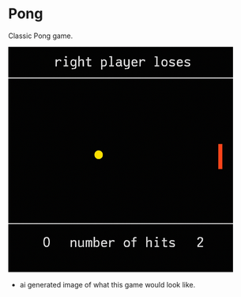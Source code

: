 # Pong
Classic Pong game.

![main](main.png)
* ai generated image of what this game would look like.
